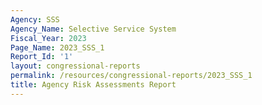 ```yaml
---
Agency: SSS
Agency_Name: Selective Service System
Fiscal_Year: 2023
Page_Name: 2023_SSS_1
Report_Id: '1'
layout: congressional-reports
permalink: /resources/congressional-reports/2023_SSS_1
title: Agency Risk Assessments Report
---
```

